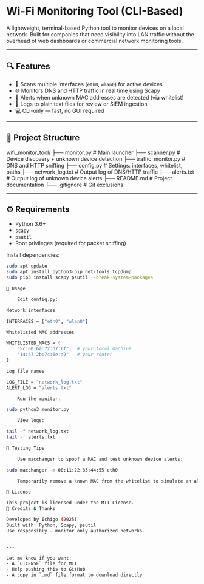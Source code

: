 # Wi-Fi Monitoring Tool (CLI-Based)

A lightweight, terminal-based Python tool to monitor devices on a local network. Built for companies that need visibility into LAN traffic without the overhead of web dashboards or commercial network monitoring tools.

---

## 🔍 Features

- 🔎 Scans multiple interfaces (`eth0`, `wlan0`) for active devices  
- 🌐 Monitors DNS and HTTP traffic in real time using Scapy  
- 🚨 Alerts when unknown MAC addresses are detected (via whitelist)  
- 🧾 Logs to plain text files for review or SIEM ingestion  
- 💻 CLI-only — fast, no GUI required  

---

## 📂 Project Structure

wifi_monitor_tool/
├── monitor.py # Main launcher
├── scanner.py # Device discovery + unknown device detection
├── traffic_monitor.py # DNS and HTTP sniffing
├── config.py # Settings: interfaces, whitelist, paths
├── network_log.txt # Output log of DNS/HTTP traffic
├── alerts.txt # Output log of unknown device alerts
├── README.md # Project documentation
└── .gitignore # Git exclusions


---

## ⚙️ Requirements

- Python 3.6+
- `scapy`
- `psutil`
- Root privileges (required for packet sniffing)

Install dependencies:
```bash
sudo apt update
sudo apt install python3-pip net-tools tcpdump
sudo pip3 install scapy psutil --break-system-packages

🚀 Usage

    Edit config.py:

Network interfaces

INTERFACES = ["eth0", "wlan0"]

Whitelisted MAC addresses

WHITELISTED_MACS = {
    "5c:60:ba:72:d7:6f",  # your local machine
    "14:a7:2b:74:6e:a2"   # your router
}

Log file names

LOG_FILE = "network_log.txt"
ALERT_LOG = "alerts.txt"

    Run the monitor:

sudo python3 monitor.py

    View logs:

tail -f network_log.txt
tail -f alerts.txt

🧪 Testing Tips

    Use macchanger to spoof a MAC and test unknown device alerts:

sudo macchanger -m 00:11:22:33:44:55 eth0

    Temporarily remove a known MAC from the whitelist to simulate an alert.

📄 License

This project is licensed under the MIT License.
💬 Credits & Thanks

Developed by Ichigo (2025)
Built with: Python, Scapy, psutil
Use responsibly — monitor only authorized networks.


---

Let me know if you want:
- A `LICENSE` file for MIT
- Help pushing this to GitHub
- A copy in `.md` file format to download directly



